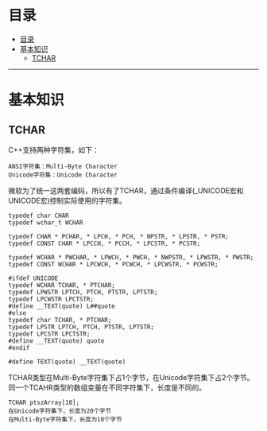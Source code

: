 # 目录

<!--自动插入TOC：https://github.com/ekalinin/github-markdown-toc-->
<!--ts-->
   * [目录](#目录)
   * [基本知识](#基本知识)
      * [TCHAR](#tchar)

<!-- Added by: luyl, at: 2018-11-21T14:49+08:00 -->

<!--te-->

----

# 基本知识

## TCHAR

C++支持两种字符集，如下：

```
ANSI字符集：Multi-Byte Character
Unicode字符集：Unicode Character
```

微软为了统一这两套编码，所以有了TCHAR，通过条件编译(_UNICODE宏和UNICODE宏)控制实际使用的字符集。

```
typedef char CHAR
typedef wchar_t WCHAR

typedef CHAR * PCHAR, * LPCH, * PCH, * NPSTR, * LPSTR, * PSTR;
typedef CONST CHAR * LPCCH, * PCCH, * LPCSTR, * PCSTR;

typedef WCHAR * PWCHAR, * LPWCH, * PWCH, * NWPSTR, * LPWSTR, * PWSTR;
typedef CONST WCHAR * LPCWCH, * PCWCH, * LPCWSTR, * PCWSTR;

#ifdef UNICODE
typedef WCHAR TCHAR, * PTCHAR;
typedef LPWSTR LPTCH, PTCH, PTSTR, LPTSTR;
typedef LPCWSTR LPCTSTR;
#define __TEXT(quote) L##quote
#else
typedef char TCHAR, * PTCHAR;
typedef LPSTR LPTCH, PTCH, PTSTR, LPTSTR;
typedef LPCSTR LPCTSTR;
#define __TEXT(quote) quote
#endif

#define TEXT(quote) __TEXT(quote)

```

TCHAR类型在Multi-Byte字符集下占1个字节，在Unicode字符集下占2个字节。同一个TCAHR类型的数组变量在不同字符集下，长度是不同的。

```
TCHAR ptszArray[10];
在Unicode字符集下，长度为20个字节
在Multi-Byte字符集下，长度为10个字节
```
